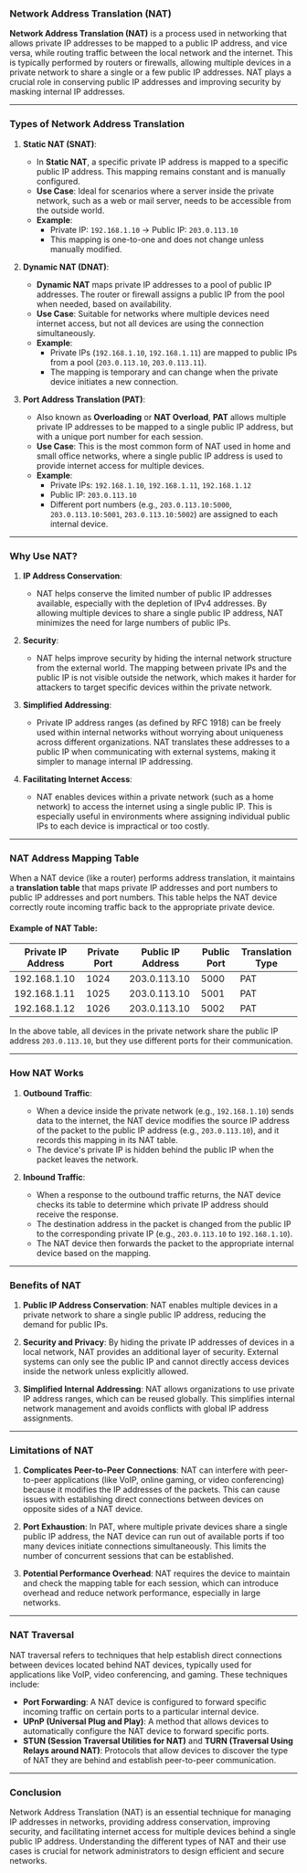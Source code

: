 ### **Network Address Translation (NAT)**

**Network Address Translation (NAT)** is a process used in networking that allows private IP addresses to be mapped to a public IP address, and vice versa, while routing traffic between the local network and the internet. This is typically performed by routers or firewalls, allowing multiple devices in a private network to share a single or a few public IP addresses. NAT plays a crucial role in conserving public IP addresses and improving security by masking internal IP addresses.

---

### **Types of Network Address Translation**

1. **Static NAT (SNAT)**:
   - In **Static NAT**, a specific private IP address is mapped to a specific public IP address. This mapping remains constant and is manually configured.
   - **Use Case**: Ideal for scenarios where a server inside the private network, such as a web or mail server, needs to be accessible from the outside world.
   - **Example**: 
     - Private IP: `192.168.1.10` → Public IP: `203.0.113.10`
     - This mapping is one-to-one and does not change unless manually modified.

2. **Dynamic NAT (DNAT)**:
   - **Dynamic NAT** maps private IP addresses to a pool of public IP addresses. The router or firewall assigns a public IP from the pool when needed, based on availability.
   - **Use Case**: Suitable for networks where multiple devices need internet access, but not all devices are using the connection simultaneously.
   - **Example**: 
     - Private IPs (`192.168.1.10`, `192.168.1.11`) are mapped to public IPs from a pool (`203.0.113.10`, `203.0.113.11`).
     - The mapping is temporary and can change when the private device initiates a new connection.

3. **Port Address Translation (PAT)**:
   - Also known as **Overloading** or **NAT Overload**, **PAT** allows multiple private IP addresses to be mapped to a single public IP address, but with a unique port number for each session. 
   - **Use Case**: This is the most common form of NAT used in home and small office networks, where a single public IP address is used to provide internet access for multiple devices.
   - **Example**: 
     - Private IPs: `192.168.1.10`, `192.168.1.11`, `192.168.1.12`
     - Public IP: `203.0.113.10`
     - Different port numbers (e.g., `203.0.113.10:5000`, `203.0.113.10:5001`, `203.0.113.10:5002`) are assigned to each internal device.

---

### **Why Use NAT?**

1. **IP Address Conservation**:
   - NAT helps conserve the limited number of public IP addresses available, especially with the depletion of IPv4 addresses. By allowing multiple devices to share a single public IP address, NAT minimizes the need for large numbers of public IPs.
   
2. **Security**:
   - NAT helps improve security by hiding the internal network structure from the external world. The mapping between private IPs and the public IP is not visible outside the network, which makes it harder for attackers to target specific devices within the private network.
   
3. **Simplified Addressing**:
   - Private IP address ranges (as defined by RFC 1918) can be freely used within internal networks without worrying about uniqueness across different organizations. NAT translates these addresses to a public IP when communicating with external systems, making it simpler to manage internal IP addressing.

4. **Facilitating Internet Access**:
   - NAT enables devices within a private network (such as a home network) to access the internet using a single public IP. This is especially useful in environments where assigning individual public IPs to each device is impractical or too costly.

---

### **NAT Address Mapping Table**

When a NAT device (like a router) performs address translation, it maintains a **translation table** that maps private IP addresses and port numbers to public IP addresses and port numbers. This table helps the NAT device correctly route incoming traffic back to the appropriate private device.

#### **Example of NAT Table:**
| Private IP Address | Private Port | Public IP Address | Public Port | Translation Type |
|--------------------|--------------|-------------------|-------------|------------------|
| 192.168.1.10       | 1024         | 203.0.113.10      | 5000        | PAT              |
| 192.168.1.11       | 1025         | 203.0.113.10      | 5001        | PAT              |
| 192.168.1.12       | 1026         | 203.0.113.10      | 5002        | PAT              |

In the above table, all devices in the private network share the public IP address `203.0.113.10`, but they use different ports for their communication.

---

### **How NAT Works**

1. **Outbound Traffic**:
   - When a device inside the private network (e.g., `192.168.1.10`) sends data to the internet, the NAT device modifies the source IP address of the packet to the public IP address (e.g., `203.0.113.10`), and it records this mapping in its NAT table.
   - The device's private IP is hidden behind the public IP when the packet leaves the network.

2. **Inbound Traffic**:
   - When a response to the outbound traffic returns, the NAT device checks its table to determine which private IP address should receive the response.
   - The destination address in the packet is changed from the public IP to the corresponding private IP (e.g., `203.0.113.10` to `192.168.1.10`).
   - The NAT device then forwards the packet to the appropriate internal device based on the mapping.

---

### **Benefits of NAT**

1. **Public IP Address Conservation**: NAT enables multiple devices in a private network to share a single public IP address, reducing the demand for public IPs.
   
2. **Security and Privacy**: By hiding the private IP addresses of devices in a local network, NAT provides an additional layer of security. External systems can only see the public IP and cannot directly access devices inside the network unless explicitly allowed.

3. **Simplified Internal Addressing**: NAT allows organizations to use private IP address ranges, which can be reused globally. This simplifies internal network management and avoids conflicts with global IP address assignments.

---

### **Limitations of NAT**

1. **Complicates Peer-to-Peer Connections**: NAT can interfere with peer-to-peer applications (like VoIP, online gaming, or video conferencing) because it modifies the IP addresses of the packets. This can cause issues with establishing direct connections between devices on opposite sides of a NAT device.

2. **Port Exhaustion**: In PAT, where multiple private devices share a single public IP address, the NAT device can run out of available ports if too many devices initiate connections simultaneously. This limits the number of concurrent sessions that can be established.

3. **Potential Performance Overhead**: NAT requires the device to maintain and check the mapping table for each session, which can introduce overhead and reduce network performance, especially in large networks.

---

### **NAT Traversal**

NAT traversal refers to techniques that help establish direct connections between devices located behind NAT devices, typically used for applications like VoIP, video conferencing, and gaming. These techniques include:

- **Port Forwarding**: A NAT device is configured to forward specific incoming traffic on certain ports to a particular internal device.
- **UPnP (Universal Plug and Play)**: A method that allows devices to automatically configure the NAT device to forward specific ports.
- **STUN (Session Traversal Utilities for NAT)** and **TURN (Traversal Using Relays around NAT)**: Protocols that allow devices to discover the type of NAT they are behind and establish peer-to-peer communication.

---

### **Conclusion**

Network Address Translation (NAT) is an essential technique for managing IP addresses in networks, providing address conservation, improving security, and facilitating internet access for multiple devices behind a single public IP address. Understanding the different types of NAT and their use cases is crucial for network administrators to design efficient and secure networks.

